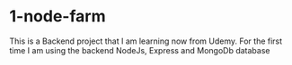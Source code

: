 # 1-node-farm 
This is a Backend project that I am learning now from Udemy. 
For the first time I am using the backend NodeJs, Express and MongoDb database
